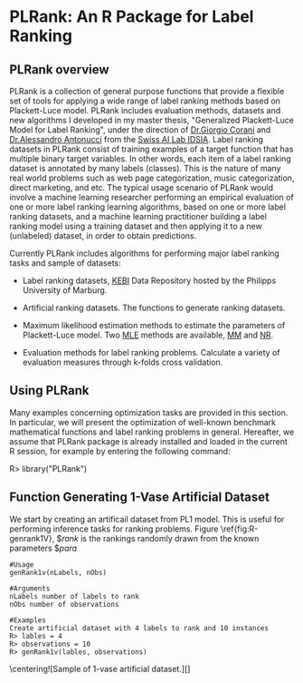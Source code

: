 PLRank: An R Package for Label Ranking
======================================

PLRank overview
---------------

PLRank is a collection of general purpose functions that provide a flexible set of
tools for applying a wide range of label ranking methods based on
Plackett-Luce model. PLRank includes evaluation
methods, datasets and new algorithms I developed in my master thesis,
"Generalized Plackett-Luce Model for Label Ranking", under the direction of [Dr.Giorgio Corani](http://people.idsia.ch/~giorgio/) and [Dr.Alessandro Antonucci](http://people.idsia.ch/~alessandro/)
from the [Swiss AI Lab IDSIA](http://ipg.idsia.ch/). Label
ranking datasets in PLRank consist of training examples of a target
function that has multiple binary target variables. In other words, each
item of a label ranking dataset is annotated by many labels (classes).
This is the nature of many real world problems such as web page
categorization, music categorization, direct marketing, and etc. The
typical usage scenario of PLRank would involve a machine learning
researcher performing an empirical evaluation of one or more label
ranking learning algorithms, based on one or more label ranking
datasets, and a machine learning practitioner building a label ranking
model using a training dataset and then applying it to a new (unlabeled)
dataset, in order to obtain predictions.

Currently PLRank includes algorithms for performing major
label ranking tasks and sample of datasets:

-   Label ranking datasets, [KEBI](http://www.uni-marburg.de/fb12/kebi/research/repository/labelrankingdata?language_sync=1) Data Repository hosted by the
    Philipps University of Marburg.

-   Artificial ranking datasets. The functions to generate ranking
    datasets.

-   Maximum likelihood estimation methods to estimate the parameters of
    Plackett-Luce model. Two [MLE](http://en.wikipedia.org/wiki/Maximum_likelihood) methods are available, [MM](http://en.wikipedia.org/wiki/MM_algorithm) and [NR](http://en.wikipedia.org/wiki/Newton%27s_method).

-   Evaluation methods for label ranking problems. Calculate a variety
    of evaluation measures through k-folds cross validation.

Using PLRank
------------

Many examples concerning optimization tasks are provided in this
section. In particular, we will present the optimization of well-known
benchmark mathematical functions and label ranking problems in general.
Hereafter, we assume that PLRank package is already installed and
loaded in the current R session, for example by entering the following
command:

R> library("PLRank")
        

Function Generating 1-Vase Artificial Dataset
---------------------------------------------

We start by creating an artificail dataset from PL1 model. This is
useful for performing inference tasks for ranking problems. Figure
\ref{fig:R-genrank1V}, $\$rank$ is the rankings randomly drawn from the
known parameters $\$para$

    #Usage
    genRank1v(nLabels, nObs)

    #Arguments
    nLabels number of labels to rank
    nObs number of observations

    #Examples
    Create artificial dataset with 4 labels to rank and 10 instances
    R> lables = 4
    R> observations = 10
    R> genRank1v(lables, observations)
        

\centering![Sample of 1-vase artificial dataset.<span
data-label="fig:R-genrank1V"></span>][]

[^1]: https://github.com/toppu/PLRank

[^2]: http://cran.r-project.org/web/packages/pmr/index.html

[^3]: https://www.uni-marburg.de/fb12/kebi/research/repository/labelrankingdata

  [Screenshot of PLRank.<span data-label="fig:ibplta"></span>]: ./figures/PLRank_help.png
    "fig:"
